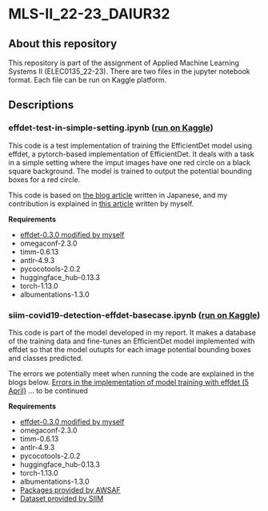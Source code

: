 # MLS-II_22-23_DAIUR32


## About this repository

This repository is part of the assignment of Applied Machine Learning Systems II (ELEC0135_22-23). There are two files in the jupyter notebook format. Each file can be run on Kaggle platform. 



## Descriptions

### effdet-test-in-simple-setting.ipynb ([run on Kaggle](https://www.kaggle.com/code/nekot0/effdet-simpletest))

This code is a test implementation of training the EfficientDet model using effdet, a pytorch-based implementation of EfficientDet. It deals with a task in a simple setting where the imput images have one red circle on a black square background. The model is trained to output the potential bounding boxes for a red circle. 

This code is based on [the blog article](https://endaaman.me/tips/training-effcientdet-pytorch) written in Japanese, and my contribution is explained in [this article](https://dev.to/nekot0/efficientdet-implementation-in-a-simple-setting-4em3) written by myself. 

**Requirements**
- [effdet-0.3.0 modified by myself](https://www.kaggle.com/datasets/nekot0/effdet-030-package-dataset)
- omegaconf-2.3.0
- timm-0.6.13
- antlr-4.9.3
- pycocotools-2.0.2
- huggingface_hub-0.13.3
- torch-1.13.0
- albumentations-1.3.0



### siim-covid19-detection-effdet-basecase.ipynb ([run on Kaggle](https://www.kaggle.com/code/nekot0/siim-covid19-detection-effdet-basecase))

This code is part of the model developed in my report. It makes a database of the training data and fine-tunes an EfficientDet model implemented with effdet so that the model outupts for each image potential bounding boxes and classes predicted. 

The errors we potentially meet when running the code are explained in the blogs below. 
[Errors in the implementation of model training with effdet (5 April)](https://dev.to/nekot0/errors-in-the-implementation-of-model-training-with-effdet-4pcd)
... to be continued

**Requirements**
- [effdet-0.3.0 modified by myself](https://www.kaggle.com/datasets/nekot0/effdet-030-package-dataset)
- omegaconf-2.3.0
- timm-0.6.13
- antlr-4.9.3
- pycocotools-2.0.2
- huggingface_hub-0.13.3
- torch-1.13.0
- albumentations-1.3.0
- [Packages provided by AWSAF](https://www.kaggle.com/code/awsaf49/pydicom-conda-helper)
- [Dataset provided by SIIM](https://www.kaggle.com/competitions/siim-covid19-detection/data)
